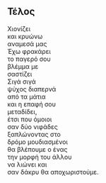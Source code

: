 ## Τέλος

Χιονίζει  
και κρυώνω  
αναμεσά μας  
Έχω φρακάρει  
το παγερό σου  
βλέμμα με  
σαστίζει  
Σιγά σιγά   
ψύχος διαπερνά  
από τα μάτια   
και η επαφή σου  
μεταδίδει,  
έτσι που όμοιοι  
σαν δύο νιφάδες  
ξαπλώνοντας στο  
δρόμο μουδιασμένοι  
θα βλέπουμε ο ένας  
την μορφή του άλλου  
να λιώνει και  
σαν δάκρυ θα αποχωριστούμε.  
